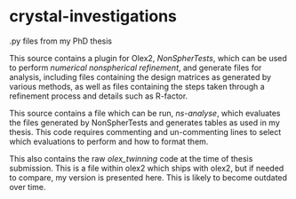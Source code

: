 # crystal-investigations
.py files from my PhD thesis

This source contains a plugin for Olex2, *NonSpherTests*, which can be used to perform *numerical nonspherical refinement*, and generate files for analysis, including files containing the design matrices as generated by various methods, as well as files containing the steps taken through a refinement process and details such as R-factor.

This source contains a file which can be run, *ns-analyse*, which evaluates the files generated by NonSpherTests and generates tables as used in my thesis. This code requires commenting and un-commenting lines to select which evaluations to perform and how to format them.

This also contains the raw *olex_twinning* code at the time of thesis submission. This is a file within olex2 which ships with olex2, but if needed to compare, my version is presented here. This is likely to become outdated over time.
